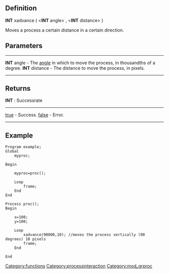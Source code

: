 Definition
----------

**INT** xadvance ( &lt;**INT** angle&gt; , &lt;**INT** distance&gt; )

Moves a process a certain distance in a certain direction.

Parameters
----------

  ------------------ -------------------------------------------------------------------------------------------
  **INT** angle      - The [angle](angle "wikilink") in which to move the process, in thousandths of a degree.
  **INT** distance   - The distance to move the process, in pixels.
  ------------------ -------------------------------------------------------------------------------------------

Returns
-------

**INT** : Successrate

  --------------------------- ------------
  [true](true "wikilink")     - Success.
  [false](false "wikilink")   - Error.
  --------------------------- ------------

Example
-------

    Program example;
    Global
        myproc;

    Begin
     
        myproc=proc();

        Loop
            frame;
        End
    End

    Process proc();
    Begin

        x=100;
        y=100;

        Loop
            xadvance(90000,10); //moves the process vertically (90 degrees) 10 pixels
            frame;
        End

    End

<Category:functions> <Category:processinteraction> <Category:mod_grproc>
